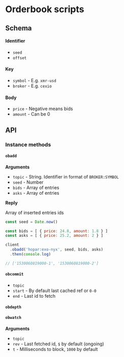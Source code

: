 # Orderbook scripts


## Schema

#### Identifier

- `seed`
- `offset`

#### Key

- `symbol` - E.g. `xmr-usd`
- `broker` - E.g. `cexio`

#### Body

- `price` - Negative means bids
- `amount` - Can be 0

## API

### Instance methods

#### `obadd`

**Arguments**

- `topic` - String. Identifier in format of `BROKER:SYMBOL`
- `seed` - Number
- `bids` - Array of entries
- `asks` - Array of entries

**Reply**

Array of inserted entries ids

```js
const seed = Date.now()

const bids = [ { price: 24.8, amount: 1.8 } ]
const asks = [ { price: 25.2, amount: 2 } ]

client
  .obadd('hopar:exo-nyx', seed, bids, asks)
  .then(console.log)

// ['1530060819000-1', '1530060819000-2']
```

#### `obcommit`

- `topic`
- `start` - By default last cached ref or `0-0`
- `end` - Last id to fetch

#### `obdepth`

#### `obwatch`

**Arguments**

- `topic`
- `rev` - Last fetched id, `$` by default (ongoing)
- `t` - Milliseconds to block, `1000` by default
